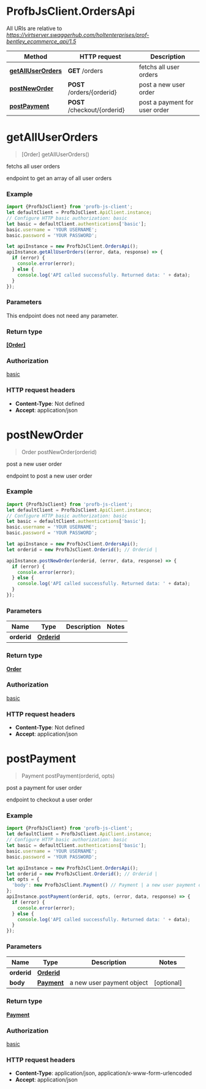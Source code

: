 # ProfbJsClient.OrdersApi

All URIs are relative to *https://virtserver.swaggerhub.com/holtenterprises/prof-bentley_ecommerce_api/1.5*

Method | HTTP request | Description
------------- | ------------- | -------------
[**getAllUserOrders**](OrdersApi.md#getAllUserOrders) | **GET** /orders | fetchs all user orders
[**postNewOrder**](OrdersApi.md#postNewOrder) | **POST** /orders/{orderid} | post a new user order
[**postPayment**](OrdersApi.md#postPayment) | **POST** /checkout/{orderid} | post a payment for user order

<a name="getAllUserOrders"></a>
# **getAllUserOrders**
> [Order] getAllUserOrders()

fetchs all user orders

endpoint to get an array of all user orders

### Example
```javascript
import {ProfbJsClient} from 'profb-js-client';
let defaultClient = ProfbJsClient.ApiClient.instance;
// Configure HTTP basic authorization: basic
let basic = defaultClient.authentications['basic'];
basic.username = 'YOUR USERNAME';
basic.password = 'YOUR PASSWORD';

let apiInstance = new ProfbJsClient.OrdersApi();
apiInstance.getAllUserOrders((error, data, response) => {
  if (error) {
    console.error(error);
  } else {
    console.log('API called successfully. Returned data: ' + data);
  }
});
```

### Parameters
This endpoint does not need any parameter.

### Return type

[**[Order]**](Order.md)

### Authorization

[basic](../README.md#basic)

### HTTP request headers

 - **Content-Type**: Not defined
 - **Accept**: application/json

<a name="postNewOrder"></a>
# **postNewOrder**
> Order postNewOrder(orderid)

post a new user order

endpoint to post a new user order

### Example
```javascript
import {ProfbJsClient} from 'profb-js-client';
let defaultClient = ProfbJsClient.ApiClient.instance;
// Configure HTTP basic authorization: basic
let basic = defaultClient.authentications['basic'];
basic.username = 'YOUR USERNAME';
basic.password = 'YOUR PASSWORD';

let apiInstance = new ProfbJsClient.OrdersApi();
let orderid = new ProfbJsClient.Orderid(); // Orderid | 

apiInstance.postNewOrder(orderid, (error, data, response) => {
  if (error) {
    console.error(error);
  } else {
    console.log('API called successfully. Returned data: ' + data);
  }
});
```

### Parameters

Name | Type | Description  | Notes
------------- | ------------- | ------------- | -------------
 **orderid** | [**Orderid**](.md)|  | 

### Return type

[**Order**](Order.md)

### Authorization

[basic](../README.md#basic)

### HTTP request headers

 - **Content-Type**: Not defined
 - **Accept**: application/json

<a name="postPayment"></a>
# **postPayment**
> Payment postPayment(orderid, opts)

post a payment for user order

endpoint to checkout a user order

### Example
```javascript
import {ProfbJsClient} from 'profb-js-client';
let defaultClient = ProfbJsClient.ApiClient.instance;
// Configure HTTP basic authorization: basic
let basic = defaultClient.authentications['basic'];
basic.username = 'YOUR USERNAME';
basic.password = 'YOUR PASSWORD';

let apiInstance = new ProfbJsClient.OrdersApi();
let orderid = new ProfbJsClient.Orderid(); // Orderid | 
let opts = { 
  'body': new ProfbJsClient.Payment() // Payment | a new user payment object
};
apiInstance.postPayment(orderid, opts, (error, data, response) => {
  if (error) {
    console.error(error);
  } else {
    console.log('API called successfully. Returned data: ' + data);
  }
});
```

### Parameters

Name | Type | Description  | Notes
------------- | ------------- | ------------- | -------------
 **orderid** | [**Orderid**](.md)|  | 
 **body** | [**Payment**](Payment.md)| a new user payment object | [optional] 

### Return type

[**Payment**](Payment.md)

### Authorization

[basic](../README.md#basic)

### HTTP request headers

 - **Content-Type**: application/json, application/x-www-form-urlencoded
 - **Accept**: application/json

